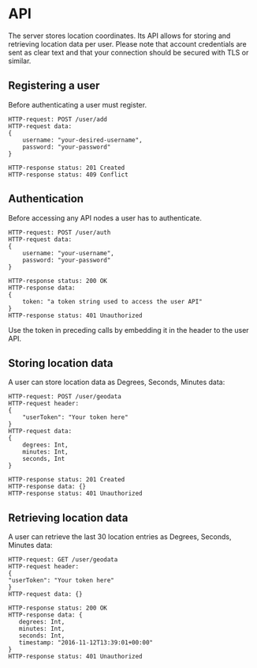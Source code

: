 # API

The server stores location coordinates. Its API allows for storing and retrieving location data per user.
Please note that account credentials are sent as clear text and that your connection should be secured
with TLS or similar.

## Registering a user

Before authenticating a user must register.

```
HTTP-request: POST /user/add
HTTP-request data:
{
    username: "your-desired-username",
    password: "your-password"
}

HTTP-response status: 201 Created
HTTP-response status: 409 Conflict
```


## Authentication

Before accessing any API nodes a user has to authenticate.

```
HTTP-request: POST /user/auth
HTTP-request data:
{
    username: "your-username",
    password: "your-password"
}

HTTP-response status: 200 OK
HTTP-response data:
{
    token: "a token string used to access the user API"
}
HTTP-response status: 401 Unauthorized
```

Use the token in preceding calls by embedding it in the header to the user API.

## Storing location data

A user can store location data as Degrees, Seconds, Minutes data:

```
HTTP-request: POST /user/geodata
HTTP-request header:
{
    "userToken": "Your token here"
}
HTTP-request data:
{
    degrees: Int,
    minutes: Int,
    seconds, Int
}

HTTP-response status: 201 Created
HTTP-response data: {}
HTTP-response status: 401 Unauthorized
```

## Retrieving location data

A user can retrieve the last 30 location entries as Degrees, Seconds, Minutes data:

```
HTTP-request: GET /user/geodata
HTTP-request header:
{
"userToken": "Your token here"
}
HTTP-request data: {}

HTTP-response status: 200 OK
HTTP-response data: {
   degrees: Int, 
   minutes: Int, 
   seconds: Int, 
   timestamp: "2016-11-12T13:39:01+00:00"
}
HTTP-response status: 401 Unauthorized
```
